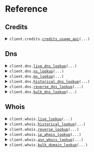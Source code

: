 # Reference
## Credits
<details><summary><code>client.credits.<a href="src/whoisfreaks/credits/client.py">credits_usage_api</a>(...)</code></summary>
<dl>
<dd>

#### 📝 Description

<dl>
<dd>

<dl>
<dd>

You need credits to use Whois and DNS APIs. You can use this API to see your remaining credits for your API Key.
</dd>
</dl>
</dd>
</dl>

#### 🔌 Usage

<dl>
<dd>

<dl>
<dd>

```python
from whoisfreaks import WhoisfreaksApi
from whoisfreaks.environment import WhoisfreaksApiEnvironment
client = WhoisfreaksApi(environment=WhoisfreaksApiEnvironment.PRODUCTION, )
client.credits.credits_usage_api(api_key='YOUR_API_KEY', )

```
</dd>
</dl>
</dd>
</dl>

#### ⚙️ Parameters

<dl>
<dd>

<dl>
<dd>

**api_key:** `str` 
    
</dd>
</dl>

<dl>
<dd>

**request_options:** `typing.Optional[RequestOptions]` — Request-specific configuration.
    
</dd>
</dl>
</dd>
</dl>


</dd>
</dl>
</details>

## Dns
<details><summary><code>client.dns.<a href="src/whoisfreaks/dns/client.py">live_dns_lookup</a>(...)</code></summary>
<dl>
<dd>

#### 📝 Description

<dl>
<dd>

<dl>
<dd>

Get Live DNS information for a domain or an IP address
</dd>
</dl>
</dd>
</dl>

#### 🔌 Usage

<dl>
<dd>

<dl>
<dd>

```python
from whoisfreaks import WhoisfreaksApi
from whoisfreaks.environment import WhoisfreaksApiEnvironment
client = WhoisfreaksApi(environment=WhoisfreaksApiEnvironment.PRODUCTION, )
client.dns.live_dns_lookup(api_key='YOUR_API_KEY', domain_name='google.com', type='all', )

```
</dd>
</dl>
</dd>
</dl>

#### ⚙️ Parameters

<dl>
<dd>

<dl>
<dd>

**api_key:** `str` 
    
</dd>
</dl>

<dl>
<dd>

**type:** `str` 
    
</dd>
</dl>

<dl>
<dd>

**domain_name:** `typing.Optional[str]` 
    
</dd>
</dl>

<dl>
<dd>

**ip_address:** `typing.Optional[str]` 
    
</dd>
</dl>

<dl>
<dd>

**format:** `typing.Optional[str]` 
    
</dd>
</dl>

<dl>
<dd>

**request_options:** `typing.Optional[RequestOptions]` — Request-specific configuration.
    
</dd>
</dl>
</dd>
</dl>


</dd>
</dl>
</details>

<details><summary><code>client.dns.<a href="src/whoisfreaks/dns/client.py">ns_lookup</a>(...)</code></summary>
<dl>
<dd>

#### 📝 Description

<dl>
<dd>

<dl>
<dd>

Get NS information for a domain
</dd>
</dl>
</dd>
</dl>

#### 🔌 Usage

<dl>
<dd>

<dl>
<dd>

```python
from whoisfreaks import WhoisfreaksApi
from whoisfreaks.environment import WhoisfreaksApiEnvironment
client = WhoisfreaksApi(environment=WhoisfreaksApiEnvironment.PRODUCTION, )
client.dns.ns_lookup(api_key='YOUR_API_KEY', domain_name='google.com', type='ns', )

```
</dd>
</dl>
</dd>
</dl>

#### ⚙️ Parameters

<dl>
<dd>

<dl>
<dd>

**api_key:** `str` 
    
</dd>
</dl>

<dl>
<dd>

**type:** `str` 
    
</dd>
</dl>

<dl>
<dd>

**domain_name:** `typing.Optional[str]` 
    
</dd>
</dl>

<dl>
<dd>

**format:** `typing.Optional[str]` 
    
</dd>
</dl>

<dl>
<dd>

**request_options:** `typing.Optional[RequestOptions]` — Request-specific configuration.
    
</dd>
</dl>
</dd>
</dl>


</dd>
</dl>
</details>

<details><summary><code>client.dns.<a href="src/whoisfreaks/dns/client.py">mx_lookup</a>(...)</code></summary>
<dl>
<dd>

#### 📝 Description

<dl>
<dd>

<dl>
<dd>

Get MX information for a domain
</dd>
</dl>
</dd>
</dl>

#### 🔌 Usage

<dl>
<dd>

<dl>
<dd>

```python
from whoisfreaks import WhoisfreaksApi
from whoisfreaks.environment import WhoisfreaksApiEnvironment
client = WhoisfreaksApi(environment=WhoisfreaksApiEnvironment.PRODUCTION, )
client.dns.mx_lookup(api_key='YOUR_API_KEY', domain_name='google.com', type='mx', )

```
</dd>
</dl>
</dd>
</dl>

#### ⚙️ Parameters

<dl>
<dd>

<dl>
<dd>

**api_key:** `str` 
    
</dd>
</dl>

<dl>
<dd>

**type:** `str` 
    
</dd>
</dl>

<dl>
<dd>

**domain_name:** `typing.Optional[str]` 
    
</dd>
</dl>

<dl>
<dd>

**format:** `typing.Optional[str]` 
    
</dd>
</dl>

<dl>
<dd>

**request_options:** `typing.Optional[RequestOptions]` — Request-specific configuration.
    
</dd>
</dl>
</dd>
</dl>


</dd>
</dl>
</details>

<details><summary><code>client.dns.<a href="src/whoisfreaks/dns/client.py">historical_dns_lookup</a>(...)</code></summary>
<dl>
<dd>

#### 📝 Description

<dl>
<dd>

<dl>
<dd>

Get Historical DNS information for a domain
</dd>
</dl>
</dd>
</dl>

#### 🔌 Usage

<dl>
<dd>

<dl>
<dd>

```python
from whoisfreaks import WhoisfreaksApi
from whoisfreaks.environment import WhoisfreaksApiEnvironment
client = WhoisfreaksApi(environment=WhoisfreaksApiEnvironment.PRODUCTION, )
client.dns.historical_dns_lookup(api_key='YOUR_API_KEY', domain_name='google.com', type='all', page=1, )

```
</dd>
</dl>
</dd>
</dl>

#### ⚙️ Parameters

<dl>
<dd>

<dl>
<dd>

**api_key:** `str` 
    
</dd>
</dl>

<dl>
<dd>

**domain_name:** `str` 
    
</dd>
</dl>

<dl>
<dd>

**type:** `str` 
    
</dd>
</dl>

<dl>
<dd>

**page:** `typing.Optional[int]` 
    
</dd>
</dl>

<dl>
<dd>

**format:** `typing.Optional[str]` 
    
</dd>
</dl>

<dl>
<dd>

**request_options:** `typing.Optional[RequestOptions]` — Request-specific configuration.
    
</dd>
</dl>
</dd>
</dl>


</dd>
</dl>
</details>

<details><summary><code>client.dns.<a href="src/whoisfreaks/dns/client.py">reverse_dns_lookup</a>(...)</code></summary>
<dl>
<dd>

#### 📝 Description

<dl>
<dd>

<dl>
<dd>

Get Reverse DNS info for a DNS record
</dd>
</dl>
</dd>
</dl>

#### 🔌 Usage

<dl>
<dd>

<dl>
<dd>

```python
from whoisfreaks import WhoisfreaksApi
from whoisfreaks.environment import WhoisfreaksApiEnvironment
client = WhoisfreaksApi(environment=WhoisfreaksApiEnvironment.PRODUCTION, )
client.dns.reverse_dns_lookup(api_key='YOUR_API_KEY', value='8.8.8.8', type='a', page=1, format='json', )

```
</dd>
</dl>
</dd>
</dl>

#### ⚙️ Parameters

<dl>
<dd>

<dl>
<dd>

**api_key:** `str` 
    
</dd>
</dl>

<dl>
<dd>

**value:** `str` 
    
</dd>
</dl>

<dl>
<dd>

**type:** `str` 
    
</dd>
</dl>

<dl>
<dd>

**page:** `typing.Optional[int]` 
    
</dd>
</dl>

<dl>
<dd>

**format:** `typing.Optional[str]` 
    
</dd>
</dl>

<dl>
<dd>

**request_options:** `typing.Optional[RequestOptions]` — Request-specific configuration.
    
</dd>
</dl>
</dd>
</dl>


</dd>
</dl>
</details>

<details><summary><code>client.dns.<a href="src/whoisfreaks/dns/client.py">bulk_dns_lookup</a>(...)</code></summary>
<dl>
<dd>

#### 📝 Description

<dl>
<dd>

<dl>
<dd>

Get Bulk DNS information for multiple domains or IP addresses
</dd>
</dl>
</dd>
</dl>

#### 🔌 Usage

<dl>
<dd>

<dl>
<dd>

```python
from whoisfreaks import WhoisfreaksApi
from whoisfreaks.environment import WhoisfreaksApiEnvironment
client = WhoisfreaksApi(environment=WhoisfreaksApiEnvironment.PRODUCTION, )
client.dns.bulk_dns_lookup(api_key='YOUR_API_KEY', type='all', format='json', domain_names=['whoisfreaks.com', 'jfreaks.com'], ip_addresses=['1.1.1.1', '8.8.8.8'], )

```
</dd>
</dl>
</dd>
</dl>

#### ⚙️ Parameters

<dl>
<dd>

<dl>
<dd>

**api_key:** `str` 
    
</dd>
</dl>

<dl>
<dd>

**type:** `str` 
    
</dd>
</dl>

<dl>
<dd>

**format:** `typing.Optional[str]` 
    
</dd>
</dl>

<dl>
<dd>

**domain_names:** `typing.Optional[typing.Sequence[str]]` 
    
</dd>
</dl>

<dl>
<dd>

**ip_addresses:** `typing.Optional[typing.Sequence[str]]` 
    
</dd>
</dl>

<dl>
<dd>

**request_options:** `typing.Optional[RequestOptions]` — Request-specific configuration.
    
</dd>
</dl>
</dd>
</dl>


</dd>
</dl>
</details>

## Whois
<details><summary><code>client.whois.<a href="src/whoisfreaks/whois/client.py">live_lookup</a>(...)</code></summary>
<dl>
<dd>

#### 📝 Description

<dl>
<dd>

<dl>
<dd>

Get live WHOIS information for a domain
</dd>
</dl>
</dd>
</dl>

#### 🔌 Usage

<dl>
<dd>

<dl>
<dd>

```python
from whoisfreaks import WhoisfreaksApi
from whoisfreaks.environment import WhoisfreaksApiEnvironment
client = WhoisfreaksApi(environment=WhoisfreaksApiEnvironment.PRODUCTION, )
client.whois.live_lookup(api_key='YOUR_API_KEY', domain_name='888starzci.ci', whois='live', )

```
</dd>
</dl>
</dd>
</dl>

#### ⚙️ Parameters

<dl>
<dd>

<dl>
<dd>

**api_key:** `str` 
    
</dd>
</dl>

<dl>
<dd>

**domain_name:** `str` 
    
</dd>
</dl>

<dl>
<dd>

**whois:** `str` 
    
</dd>
</dl>

<dl>
<dd>

**request_options:** `typing.Optional[RequestOptions]` — Request-specific configuration.
    
</dd>
</dl>
</dd>
</dl>


</dd>
</dl>
</details>

<details><summary><code>client.whois.<a href="src/whoisfreaks/whois/client.py">historical_lookup</a>(...)</code></summary>
<dl>
<dd>

#### 📝 Description

<dl>
<dd>

<dl>
<dd>

Get historical WHOIS records for a domain
</dd>
</dl>
</dd>
</dl>

#### 🔌 Usage

<dl>
<dd>

<dl>
<dd>

```python
from whoisfreaks import WhoisfreaksApi
from whoisfreaks.environment import WhoisfreaksApiEnvironment
client = WhoisfreaksApi(environment=WhoisfreaksApiEnvironment.PRODUCTION, )
client.whois.historical_lookup(api_key='YOUR_API_KEY', domain_name='whoisfreaks.com', whois='historical', )

```
</dd>
</dl>
</dd>
</dl>

#### ⚙️ Parameters

<dl>
<dd>

<dl>
<dd>

**api_key:** `str` 
    
</dd>
</dl>

<dl>
<dd>

**domain_name:** `str` 
    
</dd>
</dl>

<dl>
<dd>

**whois:** `str` 
    
</dd>
</dl>

<dl>
<dd>

**page:** `typing.Optional[str]` 
    
</dd>
</dl>

<dl>
<dd>

**format:** `typing.Optional[str]` 
    
</dd>
</dl>

<dl>
<dd>

**request_options:** `typing.Optional[RequestOptions]` — Request-specific configuration.
    
</dd>
</dl>
</dd>
</dl>


</dd>
</dl>
</details>

<details><summary><code>client.whois.<a href="src/whoisfreaks/whois/client.py">reverse_lookup</a>(...)</code></summary>
<dl>
<dd>

#### 📝 Description

<dl>
<dd>

<dl>
<dd>

Perform a reverse WHOIS lookup based on registrant information
</dd>
</dl>
</dd>
</dl>

#### 🔌 Usage

<dl>
<dd>

<dl>
<dd>

```python
from whoisfreaks import WhoisfreaksApi
from whoisfreaks.environment import WhoisfreaksApiEnvironment
client = WhoisfreaksApi(environment=WhoisfreaksApiEnvironment.PRODUCTION, )
client.whois.reverse_lookup(api_key='YOUR_API_KEY', whois='reverse', keyword='google', )

```
</dd>
</dl>
</dd>
</dl>

#### ⚙️ Parameters

<dl>
<dd>

<dl>
<dd>

**api_key:** `str` 
    
</dd>
</dl>

<dl>
<dd>

**whois:** `str` 
    
</dd>
</dl>

<dl>
<dd>

**keyword:** `typing.Optional[str]` 
    
</dd>
</dl>

<dl>
<dd>

**email:** `typing.Optional[str]` 
    
</dd>
</dl>

<dl>
<dd>

**owner:** `typing.Optional[str]` 
    
</dd>
</dl>

<dl>
<dd>

**company:** `typing.Optional[str]` 
    
</dd>
</dl>

<dl>
<dd>

**mode:** `typing.Optional[str]` 
    
</dd>
</dl>

<dl>
<dd>

**exact:** `typing.Optional[str]` 
    
</dd>
</dl>

<dl>
<dd>

**format:** `typing.Optional[str]` 
    
</dd>
</dl>

<dl>
<dd>

**includes:** `typing.Optional[str]` 
    
</dd>
</dl>

<dl>
<dd>

**page:** `typing.Optional[str]` 
    
</dd>
</dl>

<dl>
<dd>

**request_options:** `typing.Optional[RequestOptions]` — Request-specific configuration.
    
</dd>
</dl>
</dd>
</dl>


</dd>
</dl>
</details>

<details><summary><code>client.whois.<a href="src/whoisfreaks/whois/client.py">ip_whois_lookup</a>(...)</code></summary>
<dl>
<dd>

#### 📝 Description

<dl>
<dd>

<dl>
<dd>

Get WHOIS information for an IP
</dd>
</dl>
</dd>
</dl>

#### 🔌 Usage

<dl>
<dd>

<dl>
<dd>

```python
from whoisfreaks import WhoisfreaksApi
from whoisfreaks.environment import WhoisfreaksApiEnvironment
client = WhoisfreaksApi(environment=WhoisfreaksApiEnvironment.PRODUCTION, )
client.whois.ip_whois_lookup(api_key='YOUR_API_KEY', ip='8.8.8.8', )

```
</dd>
</dl>
</dd>
</dl>

#### ⚙️ Parameters

<dl>
<dd>

<dl>
<dd>

**api_key:** `str` 
    
</dd>
</dl>

<dl>
<dd>

**ip:** `str` 
    
</dd>
</dl>

<dl>
<dd>

**format:** `typing.Optional[str]` 
    
</dd>
</dl>

<dl>
<dd>

**request_options:** `typing.Optional[RequestOptions]` — Request-specific configuration.
    
</dd>
</dl>
</dd>
</dl>


</dd>
</dl>
</details>

<details><summary><code>client.whois.<a href="src/whoisfreaks/whois/client.py">asn_whois_lookup</a>(...)</code></summary>
<dl>
<dd>

#### 📝 Description

<dl>
<dd>

<dl>
<dd>

Get WHOIS information for an ASN
</dd>
</dl>
</dd>
</dl>

#### 🔌 Usage

<dl>
<dd>

<dl>
<dd>

```python
from whoisfreaks import WhoisfreaksApi
from whoisfreaks.environment import WhoisfreaksApiEnvironment
client = WhoisfreaksApi(environment=WhoisfreaksApiEnvironment.PRODUCTION, )
client.whois.asn_whois_lookup(api_key='YOUR_API_KEY', asn='1', )

```
</dd>
</dl>
</dd>
</dl>

#### ⚙️ Parameters

<dl>
<dd>

<dl>
<dd>

**api_key:** `str` 
    
</dd>
</dl>

<dl>
<dd>

**asn:** `str` 
    
</dd>
</dl>

<dl>
<dd>

**format:** `typing.Optional[str]` 
    
</dd>
</dl>

<dl>
<dd>

**request_options:** `typing.Optional[RequestOptions]` — Request-specific configuration.
    
</dd>
</dl>
</dd>
</dl>


</dd>
</dl>
</details>

<details><summary><code>client.whois.<a href="src/whoisfreaks/whois/client.py">bulk_domain_lookup</a>(...)</code></summary>
<dl>
<dd>

#### 📝 Description

<dl>
<dd>

<dl>
<dd>

Get Live WHOIS information for more than one domain names
</dd>
</dl>
</dd>
</dl>

#### 🔌 Usage

<dl>
<dd>

<dl>
<dd>

```python
from whoisfreaks import WhoisfreaksApi
from whoisfreaks.environment import WhoisfreaksApiEnvironment
client = WhoisfreaksApi(environment=WhoisfreaksApiEnvironment.PRODUCTION, )
client.whois.bulk_domain_lookup(api_key='YOUR_API_KEY', format='json', domain_names=['whoisfreaks.com', 'jfreaks.com'], )

```
</dd>
</dl>
</dd>
</dl>

#### ⚙️ Parameters

<dl>
<dd>

<dl>
<dd>

**api_key:** `str` 
    
</dd>
</dl>

<dl>
<dd>

**domain_names:** `typing.Sequence[str]` 
    
</dd>
</dl>

<dl>
<dd>

**format:** `typing.Optional[str]` 
    
</dd>
</dl>

<dl>
<dd>

**request_options:** `typing.Optional[RequestOptions]` — Request-specific configuration.
    
</dd>
</dl>
</dd>
</dl>


</dd>
</dl>
</details>

